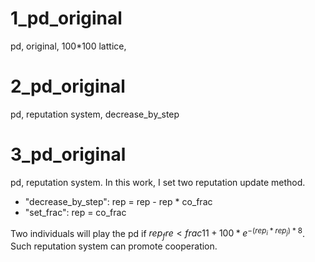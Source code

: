 # 1_pd_original
pd, original, 100*100 lattice, 

# 2_pd_original
pd, reputation system, decrease_by_step

# 3_pd_original
pd, reputation system.
In this work, I set two reputation update method.
+ "decrease_by_step": rep = rep - rep * co_frac
+ "set_frac": rep = co_frac

Two individuals will play the pd if $rep_fre < frac{1}{1 + 100 * e^{-(rep_i * rep_j) * 8}}$.
Such reputation system can promote cooperation.